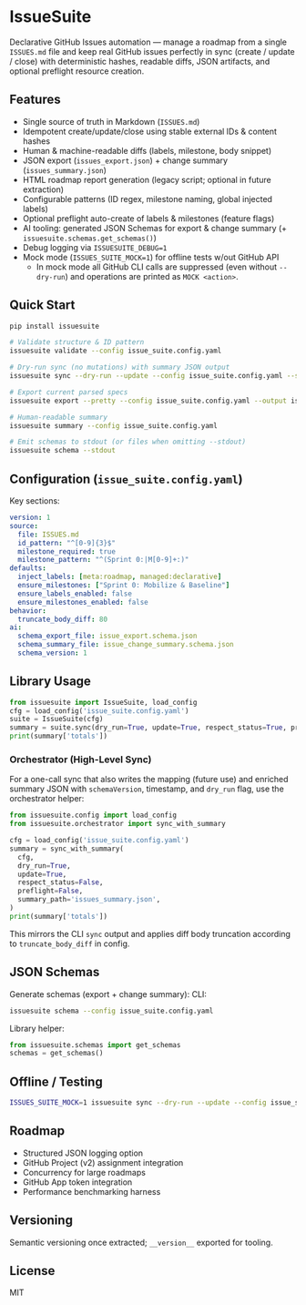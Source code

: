 # IssueSuite

Declarative GitHub Issues automation — manage a roadmap from a single `ISSUES.md` file and keep real GitHub issues perfectly in sync (create / update / close) with deterministic hashes, readable diffs, JSON artifacts, and optional preflight resource creation.

## Features
- Single source of truth in Markdown (`ISSUES.md`)
- Idempotent create/update/close using stable external IDs & content hashes
- Human & machine-readable diffs (labels, milestone, body snippet)
- JSON export (`issues_export.json`) + change summary (`issues_summary.json`)
- HTML roadmap report generation (legacy script; optional in future extraction)
- Configurable patterns (ID regex, milestone naming, global injected labels)
- Optional preflight auto-create of labels & milestones (feature flags)
- AI tooling: generated JSON Schemas for export & change summary (+ `issuesuite.schemas.get_schemas()`)
- Debug logging via `ISSUESUITE_DEBUG=1`
- Mock mode (`ISSUES_SUITE_MOCK=1`) for offline tests w/out GitHub API
  - In mock mode all GitHub CLI calls are suppressed (even without `--dry-run`) and operations are printed as `MOCK <action>`.

## Quick Start
```bash
pip install issuesuite

# Validate structure & ID pattern
issuesuite validate --config issue_suite.config.yaml

# Dry-run sync (no mutations) with summary JSON output
issuesuite sync --dry-run --update --config issue_suite.config.yaml --summary-json issues_summary.json

# Export current parsed specs
issuesuite export --pretty --config issue_suite.config.yaml --output issues_export.json

# Human-readable summary
issuesuite summary --config issue_suite.config.yaml

# Emit schemas to stdout (or files when omitting --stdout)
issuesuite schema --stdout
```

## Configuration (`issue_suite.config.yaml`)
Key sections:
```yaml
version: 1
source:
  file: ISSUES.md
  id_pattern: "^[0-9]{3}$"
  milestone_required: true
  milestone_pattern: "^(Sprint 0:|M[0-9]+:)"
defaults:
  inject_labels: [meta:roadmap, managed:declarative]
  ensure_milestones: ["Sprint 0: Mobilize & Baseline"]
  ensure_labels_enabled: false
  ensure_milestones_enabled: false
behavior:
  truncate_body_diff: 80
ai:
  schema_export_file: issue_export.schema.json
  schema_summary_file: issue_change_summary.schema.json
  schema_version: 1
```

## Library Usage
```python
from issuesuite import IssueSuite, load_config
cfg = load_config('issue_suite.config.yaml')
suite = IssueSuite(cfg)
summary = suite.sync(dry_run=True, update=True, respect_status=True, preflight=False)
print(summary['totals'])
```

### Orchestrator (High-Level Sync)
For a one-call sync that also writes the mapping (future use) and enriched summary JSON with `schemaVersion`, timestamp, and `dry_run` flag, use the orchestrator helper:

```python
from issuesuite.config import load_config
from issuesuite.orchestrator import sync_with_summary

cfg = load_config('issue_suite.config.yaml')
summary = sync_with_summary(
  cfg,
  dry_run=True,
  update=True,
  respect_status=False,
  preflight=False,
  summary_path='issues_summary.json',
)
print(summary['totals'])
```
This mirrors the CLI `sync` output and applies diff body truncation according to `truncate_body_diff` in config.

## JSON Schemas
Generate schemas (export + change summary):
CLI:
```bash
issuesuite schema --config issue_suite.config.yaml
```
Library helper:
```python
from issuesuite.schemas import get_schemas
schemas = get_schemas()
```

## Offline / Testing
```bash
ISSUES_SUITE_MOCK=1 issuesuite sync --dry-run --update --config issue_suite.config.yaml --summary-json summary.json
```

## Roadmap
- Structured JSON logging option
- GitHub Project (v2) assignment integration
- Concurrency for large roadmaps
- GitHub App token integration
- Performance benchmarking harness

## Versioning
Semantic versioning once extracted; `__version__` exported for tooling.

## License
MIT
